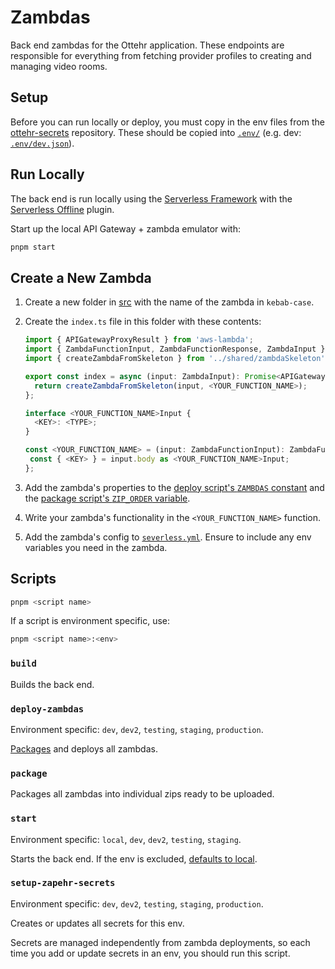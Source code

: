# Zambdas

Back end zambdas for the Ottehr application. These endpoints are responsible for everything from fetching provider profiles to creating and managing video rooms.

## Setup

Before you can run locally or deploy, you must copy in the env files from the [ottehr-secrets](https://github.com/masslight/ottehr-secrets) repository. These should be copied into [`.env/`](./.env/) (e.g. dev: [`.env/dev.json`](./.env/dev.json)).

## Run Locally

The back end is run locally using the [Serverless Framework](https://www.serverless.com/framework/docs) with the [Serverless Offline](https://www.npmjs.com/package/serverless-offline) plugin.

Start up the local API Gateway + zambda emulator with:

```sh
pnpm start
```

## Create a New Zambda

1. Create a new folder in [src](./src/) with the name of the zambda in `kebab-case`.
1. Create the `index.ts` file in this folder with these contents:

   ```ts
   import { APIGatewayProxyResult } from 'aws-lambda';
   import { ZambdaFunctionInput, ZambdaFunctionResponse, ZambdaInput } from '../types';
   import { createZambdaFromSkeleton } from '../shared/zambdaSkeleton';

   export const index = async (input: ZambdaInput): Promise<APIGatewayProxyResult> => {
     return createZambdaFromSkeleton(input, <YOUR_FUNCTION_NAME>);
   };

   interface <YOUR_FUNCTION_NAME>Input {
     <KEY>: <TYPE>;
   }

   const <YOUR_FUNCTION_NAME> = (input: ZambdaFunctionInput): ZambdaFunctionResponse => {
    const { <KEY> } = input.body as <YOUR_FUNCTION_NAME>Input;
   };
   ```

1. Add the zambda's properties to the [deploy script's `ZAMBDAS` constant](./scripts/deploy-zambdas.ts#ZAMBDAS) and the [package script's `ZIP_ORDER` variable](./scripts/package-for-release.sh#ZIP_ORDER).
1. Write your zambda's functionality in the `<YOUR_FUNCTION_NAME>` function.
1. Add the zambda's config to [`severless.yml`](./serverless.yml). Ensure to include any env variables you need in the zambda.

## Scripts

```sh
pnpm <script name>
```

If a script is environment specific, use:

```sh
pnpm <script name>:<env>
```

### `build`

Builds the back end.

### `deploy-zambdas`

Environment specific: `dev`, `dev2`, `testing`, `staging`, `production`.

[Packages](#package) and deploys all zambdas.

### `package`

Packages all zambdas into individual zips ready to be uploaded.

### `start`

Environment specific: `local`, `dev`, `dev2`, `testing`, `staging`.

Starts the back end. If the env is excluded, [defaults to local](#run-locally).

### `setup-zapehr-secrets`

Environment specific: `dev`, `dev2`, `testing`, `staging`, `production`.

Creates or updates all secrets for this env.

Secrets are managed independently from zambda deployments, so each time you add or update secrets in an env, you should run this script.
